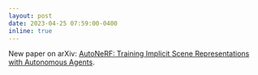```yaml
---
layout: post
date: 2023-04-25 07:59:00-0400
inline: true
---
```

New paper on arXiv: [AutoNeRF: Training Implicit Scene Representations with Autonomous Agents](https://arxiv.org/abs/2304.11241).